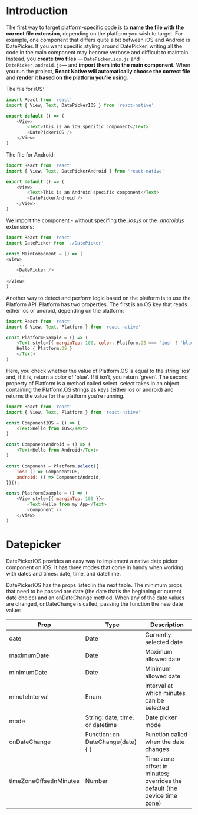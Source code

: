 # Introduction

The first way to target platform-specific code is to __name the file with the correct file extension__, depending on the platform you wish to target. For example, one component that differs quite a bit between iOS and Android is DatePicker. If you want specific styling around DatePicker, writing all the code in the main component may become verbose and difficult to maintain. Instead, you __create two files__ — `DatePicker.ios.js` and `DatePicker.android.js`— and __import them into the main component__. When you run the project, __React Native will automatically choose the correct file__ and __render it based on the platform you’re using__.

The file for iOS:

```js
import React from 'react'
import { View, Text, DatePickerIOS } from 'react-native'

export default () => (
    <View>
        <Text>This is an iOS specific component</Text>
        <DatePickerIOS />
    </View>
)
```

The file for Android:

```js
import React from 'react'
import { View, Text, DatePickerAndroid } from 'react-native'

export default () => (
    <View>
        <Text>This is an Android specific component</Text>
        <DatePickerAndroid />
    </View>
)
```

We import the component - without specifing the _.ios.js_ or the _.android.js_ extensions:

```js
import React from 'react'
import DatePicker from './DatePicker'

const MainComponent = () => (
<View>
    ...
    <DatePicker />
    ...
</View>
)
```

Another way to detect and perform logic based on the platform is to use the Platform API. Platform has two properties. The first is an OS key that reads either ios or android, depending on the platform:

```js
import React from 'react'
import { View, Text, Platform } from 'react-native'

const PlatformExample = () => (
    <Text style={{ marginTop: 100, color: Platform.OS === 'ios' ? 'blue' : 'green' }}>
    Hello { Platform.OS }
    </Text>
)
```

Here, you check whether the value of Platform.OS is equal to the string 'ios' and, if it is, return a color of 'blue'. If it isn’t, you return 'green'. The second property of Platform is a method called select. select takes in an object containing the Platform.OS strings as keys (either ios or android) and returns the value for the platform you’re running.

```js
import React from 'react'
import { View, Text, Platform } from 'react-native'

const ComponentIOS = () => (
    <Text>Hello from IOS</Text>
)

const ComponentAndroid = () => (
    <Text>Hello from Android</Text>
)

const Component = Platform.select({
    ios: () => ComponentIOS,
    android: () => ComponentAndroid,
})();

const PlatformExample = () => (
    <View style={{ marginTop: 100 }}>
        <Text>Hello from my App</Text>
        <Component />
    </View>
)
```

# Datepicker

DatePickerIOS provides an easy way to implement a native date picker component on iOS. It has three modes that come in handy when working with dates and times: date, time, and dateTime.

DatePickerIOS has the props listed in the next table. The minimum props that need to be passed are date (the date that’s the beginning or current date choice) and an onDateChange method. When any of the date values are changed, onDateChange is called, passing the function the new date value:


|Prop|Type|Description|
|-------|-------|-------|
|date|Date|Currently selected date|
|maximumDate|Date|Maximum allowed date|
|minimumDate|Date|Minimum allowed date|
|minuteInterval|Enum|Interval at which minutes can be selected|
|mode|String: date, time, or datetime|Date picker mode|
|onDateChange|Function: on DateChange(date) { }|Function called when the date changes|
|timeZoneOffsetInMinutes|Number|Time zone offset in minutes; overrides the default (the device time zone)|



